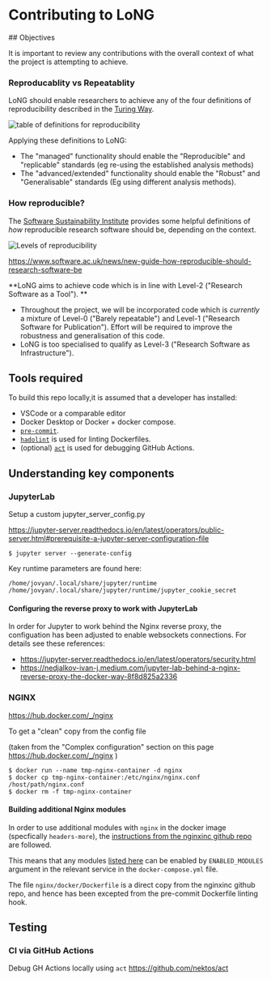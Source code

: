 # Contributing to LoNG

## Objectives

It is important to review any contributions with the overall context of what the project is attempting to achieve.

### Reproducablity vs Repeatablity

LoNG should enable researchers to achieve any of the four definitions of reproducibility described in the [Turing Way](https://the-turing-way.netlify.app/reproducible-research/overview/overview-definitions.html#table-of-definitions-for-reproducibility).

![table of definitions for reproducibility](https://the-turing-way.netlify.app/_images/reproducible-matrix.jpg "Table of definitions for reproducibility")

Applying these definitions to LoNG:

- The "managed" functionality should enable the "Reproducible" and "replicable" standards (eg re-using the established analysis methods)
- The "advanced/extended" functionality should enable the "Robust" and "Generalisable" standards (Eg using different analysis methods).


### How reproducible?

The [Software Sustainability Institute](https://www.software.ac.uk) provides some helpful definitions of _how_ reproducible research software should be, depending on the context.

![Levels of reproducibility](https://www.software.ac.uk/sites/default/files/reproducibility-circle.png)

https://www.software.ac.uk/news/new-guide-how-reproducible-should-research-software-be

**LoNG aims to achieve code which is in line with Level-2 ("Research Software as a Tool").
**

- Throughout the project, we will be incorporated code which is _currently_ a mixture of Level-0 ("Barely repeatable") and Level-1 ("Research Software for Publication"). Effort will be required to improve the robustness and generalisation of this code.
- LoNG is too specialised to qualify as Level-3 ("Research Software as Infrastructure").


## Tools required

To build this repo locally,it is assumed that a developer has installed:

- VSCode or a comparable editor
- Docker Desktop or Docker + docker compose.
- [`pre-commit`](https://pre-commit.com/).
- [`hadolint`](https://hadolint.github.io/hadolint/) is used for linting Dockerfiles.
- (optional) [`act`](https://github.com/nektos/act) is used for debugging GitHub Actions.

## Understanding key components

### JupyterLab

Setup a custom jupyter_server_config.py

https://jupyter-server.readthedocs.io/en/latest/operators/public-server.html#prerequisite-a-jupyter-server-configuration-file

```
$ jupyter server --generate-config
```

Key runtime parameters are found here:
```
/home/jovyan/.local/share/jupyter/runtime
/home/jovyan/.local/share/jupyter/runtime/jupyter_cookie_secret
```

#### Configuring the reverse proxy to work with JupyterLab

In order for Jupyter to work behind the Nginx reverse proxy, the configuation has been adjusted to enable websockets connections. For details see these references:

* https://jupyter-server.readthedocs.io/en/latest/operators/security.html
* https://nedjalkov-ivan-j.medium.com/jupyter-lab-behind-a-nginx-reverse-proxy-the-docker-way-8f8d825a2336


### NGINX

https://hub.docker.com/_/nginx

To get a "clean" copy from the config file

(taken from the "Complex configuration" section on this page https://hub.docker.com/_/nginx )

```
$ docker run --name tmp-nginx-container -d nginx
$ docker cp tmp-nginx-container:/etc/nginx/nginx.conf /host/path/nginx.conf
$ docker rm -f tmp-nginx-container
```

#### Building additional Nginx modules

In order to use additional modules with `nginx` in the docker image (specfically `headers-more`), the [instructions from the nginxinc github repo](https://github.com/nginxinc/docker-nginx/blob/master/modules/README.md) are followed.

This means that any modules [listed here](https://hg.nginx.org/pkg-oss/file/tip) can be enabled by `ENABLED_MODULES` argument in the relevant service in the `docker-compose.yml` file.

The file `nginx/docker/Dockerfile` is a direct copy from the nginxinc github repo, and hence has been excepted from the pre-commit Dockerfile linting hook.


## Testing

### CI via GitHub Actions

Debug GH Actions locally using `act` https://github.com/nektos/act
